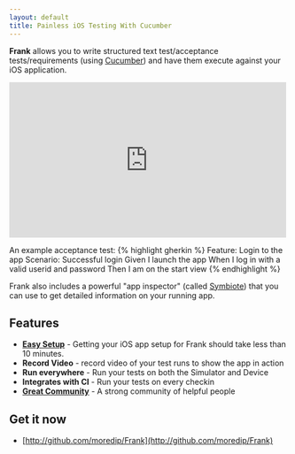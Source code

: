 ```yaml
---
layout: default
title: Painless iOS Testing With Cucumber
---
```


**Frank** allows you to write structured text test/acceptance
tests/requirements (using [Cucumber](http://cukes.info)) and have
them execute against your iOS application.

<iframe src="http://player.vimeo.com/video/21860134" width="500" height="281" frameborder="0" webkitAllowFullScreen="webkitAllowFullScreen" mozallowfullscreen="mozallowfullscreen" allowFullScreen="allowFullScreen">

</iframe>

An example acceptance test:
{% highlight gherkin %}
Feature: Login to the app
Scenario: Successful login
  Given I launch the app
  When I log in with a valid userid and password
  Then I am on the start view
{% endhighlight %}

Frank also includes a powerful "app inspector" (called
[Symbiote](coming_soon.html)) that you can use to get detailed
information on your running app.

## Features

* [**Easy Setup**](getting_started.html) - Getting your iOS app setup for Frank should take less than 10 minutes.
* **Record Video** - record video of your test runs to show the app in action
* **Run everywhere** - Run your tests on both the Simulator and Device
* **Integrates with CI** - Run your tests on every checkin
* [**Great Community**](mailing_lists.html) - A strong community of helpful people

## Get it now

* [http://github.com/moredip/Frank](http://github.com/moredip/Frank)

